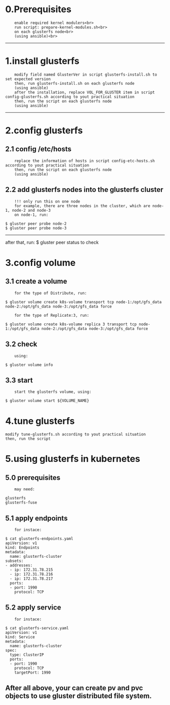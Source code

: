 0.Prerequisites
===
		enable required kernel modulers<br>
		run script: prepare-kernel-modules.sh<br>
		on each glusterfs node<br>
		(using ansible)<br>

---
1.install glusterfs
===
		modify field named GlusterVer in script glusterfs-install.sh to set expected version
		then, run glusterfs-install.sh on each glusterfs node
		(using ansible)
		after the installation, replace VOL_FOR_GLUSTER item in script config-glusterfs.sh according to yout practical situation 
		then, run the script on each glusterfs node
		(using ansible)

---
2.config glusterfs
===
2.1 config /etc/hosts
---
		replace the information of hosts in script config-etc-hosts.sh according to yout practical situation
		then, run the script on each glusterfs node
		(using ansible)
2.2 add glusterfs nodes into the glusterfs cluster 
---
		!!! only run this on one node
		for example, there are three nodes in the cluster, which are node-1, node-2 and node-3
		on node-1, run:
<pre><code>$ gluster peer probe node-2
$ gluster peer probe node-3</code></pre>

---
after that, run:
$ gluster peer status
to check

3.config volume
===
3.1 create a volume
---
		for the type of Distribute, run:
<pre><code>$ gluster volume create k8s-volume transport tcp node-1:/opt/gfs_data node-2:/opt/gfs_data node-3:/opt/gfs_data force</code></pre>
		for the type of Replicate:3, run:
<pre><code>$ gluster volume create k8s-volume replica 3 transport tcp node-1:/opt/gfs_data node-2:/opt/gfs_data node-3:/opt/gfs_data force</code></pre>
3.2 check
---
		using:
<pre><code>$ gluster volume info</code></pre>
3.3 start
---
		start the glusterfs volume, using:
<pre><code>$ gluster volume start ${VOLUME_NAME}</code></pre>

4.tune glusterfs
===
	modify tune-glusterfs.sh according to yout practical situation
	then, run the script

5.using glusterfs in kubernetes 
===
5.0 prerequisites
---
		may need:
<pre><code>glusterfs
glusterfs-fuse</code></pre>
5.1 apply endpoints
---
		for instace:
<pre><code>$ cat glusterfs-endpoints.yaml
apiVersion: v1
kind: Endpoints
metadata:
  name: glusterfs-cluster
subsets:
- addresses:
  - ip: 172.31.78.215
  - ip: 172.31.78.216
  - ip: 172.31.78.217
  ports:
  - port: 1990
    protocol: TCP</code></pre>
5.2 apply service 
---
		for instace:
<pre><code>$ cat glusterfs-service.yaml
apiVersion: v1
kind: Service
metadata:
  name: glusterfs-cluster
spec:
  type: ClusterIP
  ports:
  - port: 1990
    protocol: TCP
    targetPort: 1990</code></pre>

After all above, your can create pv and pvc objects to use gluster distributed file system.
---

